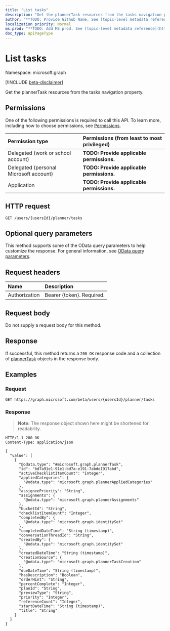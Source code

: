 ```yaml
---
title: "List tasks"
description: "Get the plannerTask resources from the tasks navigation property."
author: "**TODO: Provide Github Name. See [topic-level metadata reference](https://msgo.azurewebsites.net/add/document/guidelines/metadata.html#topic-level-metadata)**"
localization_priority: Normal
ms.prod: "**TODO: Add MS prod. See [topic-level metadata reference](https://msgo.azurewebsites.net/add/document/guidelines/metadata.html#topic-level-metadata)**"
doc_type: apiPageType
---
```


# List tasks
Namespace: microsoft.graph

[!INCLUDE [beta-disclaimer](../../includes/beta-disclaimer.md)]

Get the plannerTask resources from the tasks navigation property.

## Permissions
One of the following permissions is required to call this API. To learn more, including how to choose permissions, see [Permissions](/graph/permissions-reference).

|Permission type|Permissions (from least to most privileged)|
|:---|:---|
|Delegated (work or school account)|**TODO: Provide applicable permissions.**|
|Delegated (personal Microsoft account)|**TODO: Provide applicable permissions.**|
|Application|**TODO: Provide applicable permissions.**|

## HTTP request

<!-- {
  "blockType": "ignored"
}
-->
``` http
GET /users/{usersId}/planner/tasks
```

## Optional query parameters
This method supports some of the OData query parameters to help customize the response. For general information, see [OData query parameters](/graph/query-parameters).

## Request headers
|Name|Description|
|:---|:---|
|Authorization|Bearer {token}. Required.|

## Request body
Do not supply a request body for this method.

## Response

If successful, this method returns a `200 OK` response code and a collection of [plannerTask](../resources/plannertask.md) objects in the response body.

## Examples

### Request
<!-- {
  "blockType": "request",
  "name": "list_plannertask"
}
-->
``` http
GET https://graph.microsoft.com/beta/users/{usersId}/planner/tasks
```


### Response
>**Note:** The response object shown here might be shortened for readability.
<!-- {
  "blockType": "response",
  "truncated": true,
  "@odata.type": "Collection(microsoft.graph.plannerTask)"
}
-->
``` http
HTTP/1.1 200 OK
Content-Type: application/json

{
  "value": [
    {
      "@odata.type": "#microsoft.graph.plannerTask",
      "id": "bd7a91e1-91e1-bd7a-e191-7abde1917abd",
      "activeChecklistItemCount": "Integer",
      "appliedCategories": {
        "@odata.type": "microsoft.graph.plannerAppliedCategories"
      },
      "assigneePriority": "String",
      "assignments": {
        "@odata.type": "microsoft.graph.plannerAssignments"
      },
      "bucketId": "String",
      "checklistItemCount": "Integer",
      "completedBy": {
        "@odata.type": "microsoft.graph.identitySet"
      },
      "completedDateTime": "String (timestamp)",
      "conversationThreadId": "String",
      "createdBy": {
        "@odata.type": "microsoft.graph.identitySet"
      },
      "createdDateTime": "String (timestamp)",
      "creationSource": {
        "@odata.type": "microsoft.graph.plannerTaskCreation"
      },
      "dueDateTime": "String (timestamp)",
      "hasDescription": "Boolean",
      "orderHint": "String",
      "percentComplete": "Integer",
      "planId": "String",
      "previewType": "String",
      "priority": "Integer",
      "referenceCount": "Integer",
      "startDateTime": "String (timestamp)",
      "title": "String"
    }
  ]
}
```

